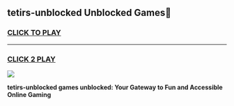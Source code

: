 
## tetirs-unblocked Unblocked Games👋
<h3>
<a href="https://news.freeplayer.one?title=tetirs-unblocked&ref=16F">CLICK TO PLAY</a></h3>
<hr>

<h3>
<a href="https://news.freeplayer.one?title=tetirs-unblocked&ref=16F">CLICK 2 PLAY</a>
  
</h3>

<a href="https://news.freeplayer.one?title=tetirs-unblocked&ref=16F/"><img src="https://clearcache.store/games.png"></a>


**tetirs-unblocked games unblocked: Your Gateway to Fun and Accessible Online Gaming**
